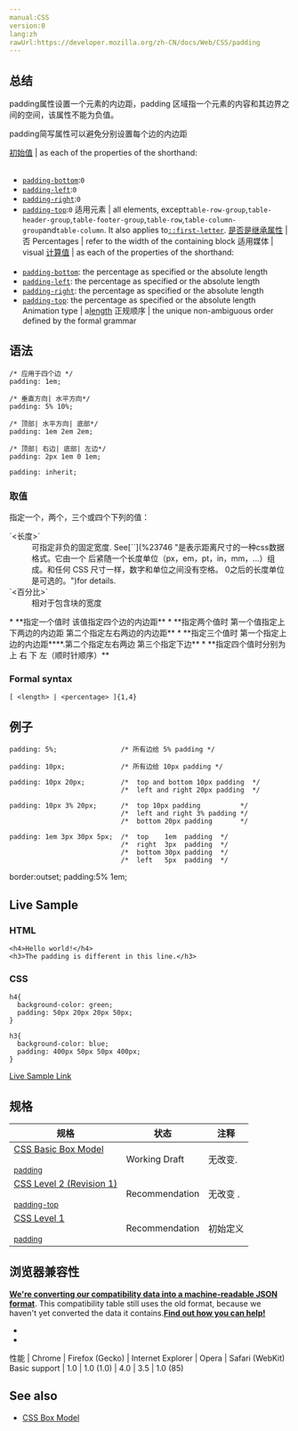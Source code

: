 ```yaml
---
manual:CSS
version:0
lang:zh
rawUrl:https://developer.mozilla.org/zh-CN/docs/Web/CSS/padding
---
```





## 总结<a name="总结"></a>


padding属性设置一个元素的内边距，padding 区域指一个元素的内容和其边界之间的空间，该属性不能为负值。



padding简写属性可以避免分别设置每个边的内边距


[初始值](%28302 "") | as each of the properties of the shorthand:<br></br>
* [`padding-bottom`](%28112 "CSS属性 padding-bottom 是指一个元素在内边距区域（padding area）中下方的高度。内边距（padding）是指一个元素的内容和边框之间的区域。和外边距（margin）不同，内边距（padding）是不允许有负值的。内边距（padding）可以用四个值声明一个元素的四个方向的内边距（paddings），这是一种CSS缩写属性。"):`0`
* [`padding-left`](%28115 "CSS属性 padding-left 是指一个元素在内边距区域（padding area）中左边的宽度。内边距（padding）是指一个元素的内容和边框之间的区域。和外边距（margin）不同，内边距（padding）是不允许有负值的。内边距（padding）可以用四个值声明一个元素的四个方向的内边距（paddings），这是一种CSS缩写属性。"):`0`
* [`padding-right`](%28116 "CSS属性 padding-right 是指一个元素在内边距区域（padding area）中右边的宽度。内边距（padding）是指一个元素的内容和边框之间的区域。和外边距（margin）不同，内边距（padding）是不允许有负值的。内边距（padding）可以用四个值声明一个元素的四个方向的内边距（paddings），这是一种CSS缩写属性。"):`0`
* [`padding-top`](%28117 "CSS属性 padding-top 是指一个元素在内边距区域（padding area）中上方的高度。内边距（padding）是指一个元素的内容和边框之间的区域。和外边距（margin）不同，内边距（padding）是不允许有负值的。内边距（padding）可以用四个值声明一个元素的四个方向的内边距（paddings），这是一种CSS缩写属性。"):`0` 
适用元素 | all elements, except`table-row-group`,`table-header-group`,`table-footer-group`,`table-row`,`table-column-group`and`table-column`. It also applies to[`::first-letter`](%27929 "CSS 伪元素 ::first-letter会选中某 block-level element（块级元素）第一行的第一个字母，并且文字所处的行之前没有其他内容（如图片和内联的表格） 。"). 
[是否是继承属性](%28299 "") | 否 
Percentages | refer to the width of the containing block 
适用媒体 | visual 
[计算值](%28304 "") | as each of the properties of the shorthand:<br></br>
* [`padding-bottom`](%28112 "CSS属性 padding-bottom 是指一个元素在内边距区域（padding area）中下方的高度。内边距（padding）是指一个元素的内容和边框之间的区域。和外边距（margin）不同，内边距（padding）是不允许有负值的。内边距（padding）可以用四个值声明一个元素的四个方向的内边距（paddings），这是一种CSS缩写属性。"): the percentage as specified or the absolute length
* [`padding-left`](%28115 "CSS属性 padding-left 是指一个元素在内边距区域（padding area）中左边的宽度。内边距（padding）是指一个元素的内容和边框之间的区域。和外边距（margin）不同，内边距（padding）是不允许有负值的。内边距（padding）可以用四个值声明一个元素的四个方向的内边距（paddings），这是一种CSS缩写属性。"): the percentage as specified or the absolute length
* [`padding-right`](%28116 "CSS属性 padding-right 是指一个元素在内边距区域（padding area）中右边的宽度。内边距（padding）是指一个元素的内容和边框之间的区域。和外边距（margin）不同，内边距（padding）是不允许有负值的。内边距（padding）可以用四个值声明一个元素的四个方向的内边距（paddings），这是一种CSS缩写属性。"): the percentage as specified or the absolute length
* [`padding-top`](%28117 "CSS属性 padding-top 是指一个元素在内边距区域（padding area）中上方的高度。内边距（padding）是指一个元素的内容和边框之间的区域。和外边距（margin）不同，内边距（padding）是不允许有负值的。内边距（padding）可以用四个值声明一个元素的四个方向的内边距（paddings），这是一种CSS缩写属性。"): the percentage as specified or the absolute length 
Animation type | a[length](%28692 "Values of the <length> CSS data type are interpolated as real, floating-point numbers.") 
正规顺序 | the unique non-ambiguous order defined by the formal grammar 


## 语法<a name="语法"></a>

```
/* 应用于四个边 */
padding: 1em;

/* 垂直方向| 水平方向*/
padding: 5% 10%;

/* 顶部| 水平方向| 底部*/
padding: 1em 2em 2em; 

/* 顶部| 右边| 底部| 左边*/
padding: 2px 1em 0 1em;

padding: inherit;
```

### 取值<a name="取值"></a>


指定一个，两个，三个或四个下列的值：

<dl><dt id=''>`<长度>`</dt><dd>可指定非负的固定宽度. See[`<length>`](%23746 "是表示距离尺寸的一种css数据格式。它由一个 <number> 后紧随一个长度单位（px，em，pt，in，mm，...）组成。和任何 CSS 尺寸一样，数字和单位之间没有空格。<number> 0之后的长度单位是可选的。")for details.</dd><dt id=''>`<百分比>`</dt><dd>相对于包含块的宽度</dd></dl>
* **指定一个值时 该值指定四个边的内边距**
* **指定两个值时 第一个值指定上下两边的内边距 第二个指定左右两边的内边距**
* **指定三个值时 第一个指定上边的内边距****.第二个指定左右两边 第三个指定下边**
* **指定四个值时分别为上 右 下 左（顺时针顺序）**

### Formal syntax<a name="Formal_syntax"></a>

```
[ <length> | <percentage> ]{1,4}
```

## 例子<a name="例子"></a>

```
padding: 5%;                /* 所有边给 5% padding */
```

```
padding: 10px;              /* 所有边给 10px padding */
```

```
padding: 10px 20px;         /*  top and bottom 10px padding  */
                            /*  left and right 20px padding  */
```

```
padding: 10px 3% 20px;      /*  top 10px padding          */
                            /*  left and right 3% padding */
                            /*  bottom 20px padding       */
```

```
padding: 1em 3px 30px 5px;  /*  top    1em  padding  */
                            /*  right  3px  padding  */
                            /*  bottom 30px padding  */
                            /*  left   5px  padding  */
```


border:outset; padding:5% 1em;


## Live Sample<a name="Live_Sample"></a>

### HTML<a name="HTML"></a>

```
<h4>Hello world!</h4>
<h3>The padding is different in this line.</h3>
```

### CSS<a name="CSS"></a>

```
h4{
  background-color: green;
  padding: 50px 20px 20px 50px;
}

h3{
  background-color: blue;
  padding: 400px 50px 50px 400px;
}
```


[Live Sample Link](%31472 "")


## 规格<a name="规格"></a>

规格 | 状态 | 注释 
 ---  |  ---  |  ---  | 
[CSS Basic Box Model<br></br><small>padding</small>](%31473 "") | Working Draft | 无改变. 
[CSS Level 2 (Revision 1)<br></br><small>padding-top</small>](%31474 "") | Recommendation | 无改变 . 
[CSS Level 1<br></br><small>padding</small>](%31475 "") | Recommendation | 初始定义 


## 浏览器兼容性<a name="Browser_Compatibility"></a>


**[We&#39;re converting our compatibility data into a machine-readable JSON format](%3344 "")**. This compatibility table still uses the old format, because we haven&#39;t yet converted the data it contains.**[Find out how you can help!](%3392 "")**


* 
* 

性能 | Chrome | Firefox (Gecko) | Internet Explorer | Opera | Safari (WebKit) 
Basic support | 1.0 | 1.0 (1.0) | 4.0 | 3.5 | 1.0 (85) 




## See also<a name="See_also"></a>

* [CSS Box Model](%30841 "en/CSS/box model")



